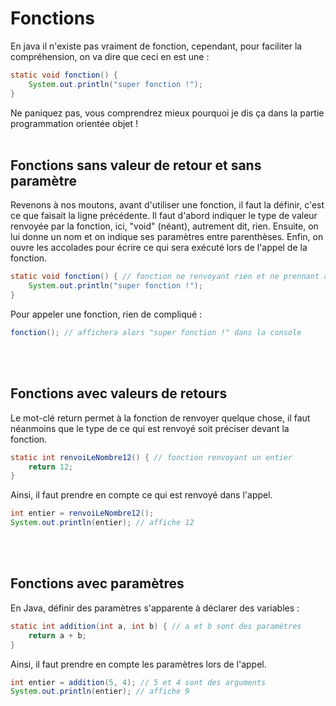# **Fonctions**

En java il n'existe pas vraiment de fonction, cependant, pour faciliter la compréhension, on va dire que ceci en est une :
```java
static void fonction() {
	System.out.println("super fonction !");
}
```
Ne paniquez pas, vous comprendrez mieux pourquoi je dis ça dans la partie programmation orientée objet !
<br><br>



## **Fonctions sans valeur de retour et sans paramètre**

Revenons à nos moutons, avant d'utiliser une fonction, il faut la définir, c'est ce que faisait la ligne précédente. Il faut d'abord indiquer le type de valeur renvoyée par la fonction, ici, "void" (néant), autrement dit, rien. Ensuite, on lui donne un nom et on indique ses paramètres entre parenthèses. Enfin, on ouvre les accolades pour écrire ce qui sera exécuté lors de l'appel de la fonction.
```java
static void fonction() { // fonction ne renvoyant rien et ne prennant aucun paramètre
	System.out.println("super fonction !");
}
```

Pour appeler une fonction, rien de compliqué :
```java
fonction(); // affichera alors "super fonction !" dans la console
```
<br><br>



## **Fonctions avec valeurs de retours**

Le mot-clé return permet à la fonction de renvoyer quelque chose, il faut néanmoins que le type de ce qui est renvoyé soit préciser devant la fonction.
```java
static int renvoiLeNombre12() { // fonction renvoyant un entier
	return 12;
}
```

Ainsi, il faut prendre en compte ce qui est renvoyé dans l'appel.
```java
int entier = renvoiLeNombre12();
System.out.println(entier); // affiche 12
```
<br><br>



## **Fonctions avec paramètres**

En Java, définir des paramètres s'apparente à déclarer des variables :
```java
static int addition(int a, int b) { // a et b sont des paramètres
	return a + b;
}
```

Ainsi, il faut prendre en compte les paramètres lors de l'appel.
```java
int entier = addition(5, 4); // 5 et 4 sont des arguments
System.out.println(entier); // affiche 9
```